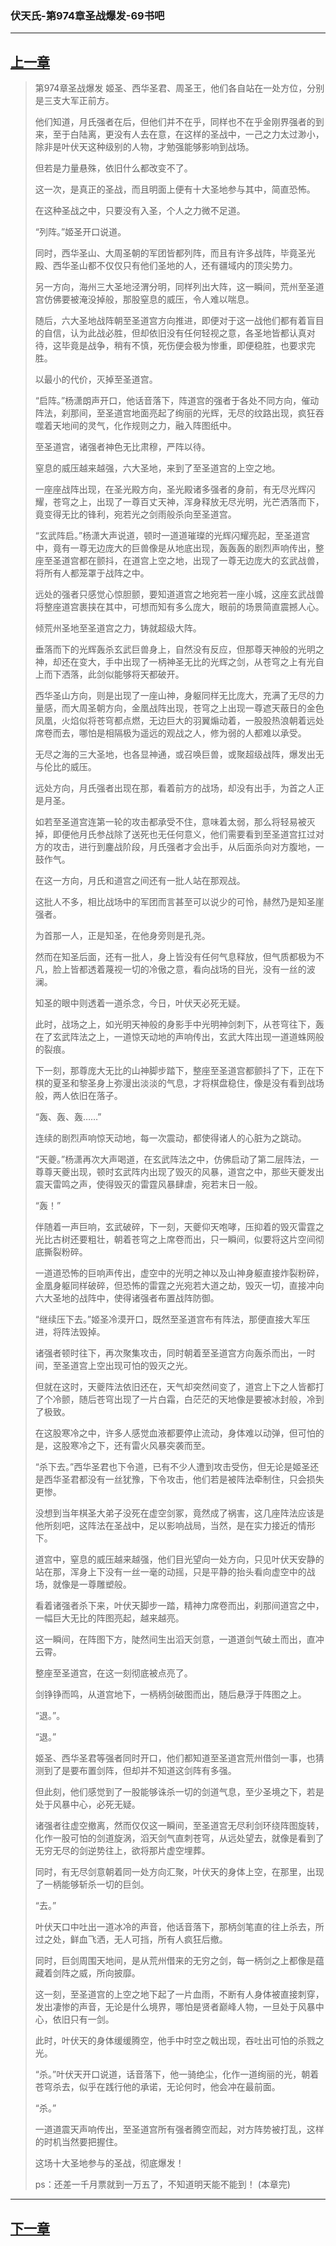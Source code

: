 ### 伏天氏-第974章圣战爆发-69书吧

--------
[上一章](./f2dc586416a40605706d237abbec4c6e.md)
--------


>
>
>
>第974章圣战爆发
>姬圣、西华圣君、周圣王，他们各自站在一处方位，分别是三支大军正前方。
>
>他们知道，月氏强者在后，但他们并不在乎，同样也不在乎金刚界强者的到来，至于白陆离，更没有人去在意，在这样的圣战中，一己之力太过渺小，除非是叶伏天这种级别的人物，才勉强能够影响到战场。
>
>但若是力量悬殊，依旧什么都改变不了。
>
>这一次，是真正的圣战，而且明面上便有十大圣地参与其中，简直恐怖。
>
>在这种圣战之中，只要没有入圣，个人之力微不足道。
>
>“列阵。”姬圣开口说道。
>
>同时，西华圣山、大周圣朝的军团皆都列阵，而且有许多战阵，毕竟圣光殿、西华圣山都不仅仅只有他们圣地的人，还有疆域内的顶尖势力。
>
>另一方向，海州三大圣地泾渭分明，同样列出大阵，这一瞬间，荒州至圣道宫仿佛要被淹没掉般，那股窒息的威压，令人难以喘息。
>
>随后，六大圣地战阵朝至圣道宫方向推进，即便对于这一战他们都有着盲目的自信，认为此战必胜，但却依旧没有任何轻视之意，各圣地皆都认真对待，这毕竟是战争，稍有不慎，死伤便会极为惨重，即便稳胜，也要求完胜。
>
>以最小的代价，灭掉至圣道宫。
>
>“启阵。”杨潇朗声开口，他话音落下，阵道宫的强者于各处不同方向，催动阵法，刹那间，至圣道宫地面亮起了绚丽的光辉，无尽的纹路出现，疯狂吞噬着天地间的灵气，化作规则之力，融入阵图纸中。
>
>至圣道宫，诸强者神色无比肃穆，严阵以待。
>
>窒息的威压越来越强，六大圣地，来到了至圣道宫的上空之地。
>
>一座座战阵出现，在圣光殿方向，圣光殿诸多强者的身前，有无尽光辉闪耀，苍穹之上，出现了一尊百丈天神，浑身释放无尽光明，光芒洒落而下，竟变得无比的锋利，宛若光之剑雨般杀向至圣道宫。
>
>“玄武阵启。”杨潇大声说道，顿时一道道璀璨的光辉闪耀亮起，至圣道宫中，竟有一尊无边庞大的巨兽像是从地底出现，轰轰轰的剧烈声响传出，整座至圣道宫都在颤抖，在道宫上空之地，出现了一尊无边庞大的玄武战兽，将所有人都笼罩于战阵之中。
>
>远处的强者只感觉心惊胆颤，要知道道宫之地宛若一座小城，这座玄武战兽将整座道宫裹挟在其中，可想而知有多么庞大，眼前的场景简直震撼人心。
>
>倾荒州圣地至圣道宫之力，铸就超级大阵。
>
>垂落而下的光辉轰杀玄武巨兽身上，自然没有反应，但那尊天神般的光明之神，却还在变大，手中出现了一柄神圣无比的光辉之剑，从苍穹之上有光自上而下洒落，此剑似能够将天都破开。
>
>西华圣山方向，则是出现了一座山神，身躯同样无比庞大，充满了无尽的力量感，而大周圣朝方向，金凰战阵出现，苍穹之上出现一尊遮天蔽日的金色凤凰，火焰似将苍穹都点燃，无边巨大的羽翼煽动着，一股股热浪朝着远处席卷而去，哪怕是相隔极为遥远的观战之人，修为弱的人都难以承受。
>
>无尽之海的三大圣地，也各显神通，或召唤巨兽，或聚超级战阵，爆发出无与伦比的威压。
>
>远处方向，月氏强者出现在那，看着前方的战场，却没有出手，为首之人正是月圣。
>
>如若至圣道宫连第一轮的攻击都承受不住，意味着太弱，那么将轻易被灭掉，即便他月氏参战除了送死也无任何意义，他们需要看到至圣道宫扛过对方的攻击，进行到鏖战阶段，月氏强者才会出手，从后面杀向对方腹地，一鼓作气。
>
>在这一方向，月氏和道宫之间还有一批人站在那观战。
>
>这批人不多，相比战场中的军团而言甚至可以说少的可怜，赫然乃是知圣崖强者。
>
>为首那一人，正是知圣，在他身旁则是孔尧。
>
>然而在知圣后面，还有一批人，身上皆没有任何气息释放，但气质都极为不凡，脸上皆都透着蔑视一切的冷傲之意，看向战场的目光，没有一丝的波澜。
>
>知圣的眼中则透着一道杀念，今日，叶伏天必死无疑。
>
>此时，战场之上，如光明天神般的身影手中光明神剑刺下，从苍穹往下，轰在了玄武阵法之上，一道惊天动地的声响传出，玄武大阵出现一道道蛛网般的裂痕。
>
>下一刻，那尊庞大无比的山神脚步踏下，整座至圣道宫都颤抖了下，正在下棋的夏圣和黎圣身上弥漫出淡淡的气息，才将棋盘稳住，像是没有看到战场般，两人依旧在落子。
>
>“轰、轰、轰……”
>
>连续的剧烈声响惊天动地，每一次震动，都使得诸人的心脏为之跳动。
>
>“天夔。”杨潇再次大声喝道，在玄武阵法之中，仿佛启动了第二层阵法，一尊尊天夔出现，顿时玄武阵内出现了毁灭的风暴，道宫之中，那些天夔发出震天雷鸣之声，使得毁灭的雷霆风暴肆虐，宛若末日一般。
>
>“轰！”
>
>伴随着一声巨响，玄武破碎，下一刻，天夔仰天咆哮，压抑着的毁灭雷霆之光比古树还要粗壮，朝着苍穹之上席卷而出，只一瞬间，似要将这片空间彻底撕裂粉碎。
>
>一道道恐怖的巨响声传出，虚空中的光明之神以及山神身躯直接炸裂粉碎，金凰身躯同样破碎，但恐怖的雷霆之光宛若大道之劫，毁灭一切，直接冲向六大圣地的战阵中，使得诸强者布置战阵防御。
>
>“继续压下去。”姬圣冷漠开口，既然至圣道宫布有阵法，那便直接大军压进，将阵法毁掉。
>
>诸强者顿时往下，再次聚集攻击，同时朝着至圣道宫方向轰杀而出，一时间，至圣道宫上空出现可怕的毁灭之光。
>
>但就在这时，天夔阵法依旧还在，天气却突然间变了，道宫上下之人皆都打了个冷颤，随后苍穹出现了一片白霜，白茫茫的天地像是要被冰封般，冷到了极致。
>
>在这股寒冷之中，许多人感觉血液都要停止流动，身体难以动弹，但可怕的是，这股寒冷之下，还有雷火风暴突袭而至。
>
>“杀下去。”西华圣君也下令道，已有不少人遭到攻击受伤，但无论是姬圣还是西华圣君都没有一丝犹豫，下令攻击，他们若是被阵法牵制住，只会损失更惨。
>
>没想到当年棋圣大弟子没死在虚空剑冢，竟然成了祸害，这几座阵法应该是他所刻吧，这阵法在圣战中，足以影响战局，当然，是在实力接近的情形下。
>
>道宫中，窒息的威压越来越强，他们目光望向一处方向，只见叶伏天安静的站在那，浑身上下没有一丝一毫的动摇，只是平静的抬头看向虚空中的战场，就像是一尊雕塑般。
>
>看着诸强者杀下来，叶伏天脚步一踏，精神力席卷而出，刹那间道宫之中，一幅巨大无比的阵图亮起，越来越亮。
>
>这一瞬间，在阵图下方，陡然间生出滔天剑意，一道道剑气破土而出，直冲云霄。
>
>整座至圣道宫，在这一刻彻底被点亮了。
>
>剑铮铮而鸣，从道宫地下，一柄柄剑破图而出，随后悬浮于阵图之上。
>
>“退。”。
>
>“退。”
>
>姬圣、西华圣君等强者同时开口，他们都知道至圣道宫荒州借剑一事，也猜测到了是要布置剑阵，但却并不知道这剑阵有多强。
>
>但此刻，他们感觉到了一股能够诛杀一切的剑道气息，至少圣境之下，若是处于风暴中心，必死无疑。
>
>诸强者往虚空撤离，然而仅仅这一瞬间，至圣道宫无尽利剑环绕阵图旋转，化作一股可怕的剑道旋涡，滔天剑气直刺苍穹，从远处望去，就像是看到了无穷无尽的剑逆势往上，欲将那片虚空埋葬。
>
>同时，有无尽剑意朝着同一处方向汇聚，叶伏天的身体上空，在那里，出现了一柄能够斩杀一切的巨剑。
>
>“去。”
>
>叶伏天口中吐出一道冰冷的声音，他话音落下，那柄剑笔直的往上杀去，所过之处，鲜血飞洒，无人可挡，所有人疯狂后撤。
>
>同时，巨剑周围天地间，是从荒州借来的无穷之剑，每一柄剑之上都像是蕴藏着剑阵之威，所向披靡。
>
>这一刻，至圣道宫的上空之地下起了一片血雨，不断有人身体被直接刺穿，发出凄惨的声音，无论是什么境界，哪怕是贤者巅峰人物，一旦处于风暴中心，依旧只有一剑。
>
>此时，叶伏天的身体缓缓腾空，他手中时空之戟出现，吞吐出可怕的杀戮之光。
>
>“杀。”叶伏天开口说道，话音落下，他一骑绝尘，化作一道绚丽的光，朝着苍穹杀去，似乎在践行他的承诺，无论何时，他会冲在最前面。
>
>“杀。”
>
>一道道震天声响传出，至圣道宫所有强者腾空而起，对方阵势被打乱，这样的时机当然要把握住。
>
>这场十大圣地参与的圣战，彻底爆发！
>
>ps：还差一千月票就到一万五了，不知道明天能不能到！
>(本章完)
>
>

--------
[下一章](./1867679fad1c0f8c15113f49e40ac3bd.md)
--------

